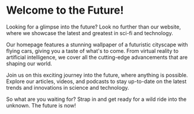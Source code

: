 <!--
Write me markdown content of website with wallpaper:

"A futuristic image of a cityscape with flying cars for a sci-fi or technology website"

The header of the page should not be copy of the text but rather a real content of the website which is using this wallpaper.
-->

<!--font:Poppins-->

# Welcome to the Future!

Looking for a glimpse into the future? Look no further than our website, where we showcase the latest and greatest in sci-fi and technology.

Our homepage features a stunning wallpaper of a futuristic cityscape with flying cars, giving you a taste of what's to come. From virtual reality to artificial intelligence, we cover all the cutting-edge advancements that are shaping our world.

Join us on this exciting journey into the future, where anything is possible. Explore our articles, videos, and podcasts to stay up-to-date on the latest trends and innovations in science and technology. 

So what are you waiting for? Strap in and get ready for a wild ride into the unknown. The future is now!
